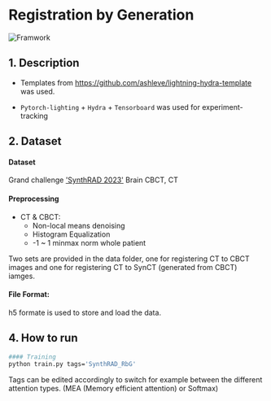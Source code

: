 # Registration by Generation
![Framwork](https://github.com/user-attachments/assets/3459a3e6-9db6-4a2c-9469-a1aef20e0669)


## 1. Description

- Templates from https://github.com/ashleve/lightning-hydra-template was used.

- `Pytorch-lighting` + `Hydra` + `Tensorboard` was used for experiment-tracking


## 2. Dataset
#### Dataset 
Grand challenge ['SynthRAD 2023'](https://synthrad2023.grand-challenge.org/) Brain CBCT, CT

#### Preprocessing
- CT & CBCT: 
  - Non-local means denoising 
  - Histogram Equalization 
  - -1 ~ 1 minmax norm whole patient

Two sets are provided in the data folder, one for registering CT to CBCT images and one for registering CT to SynCT (generated from CBCT) iamges.

#### File Format: 
h5 formate is used to store and load the data.


## 4. How to run

```bash
#### Training
python train.py tags='SynthRAD_RbG'
```
Tags can be edited accordingly to switch for example between the different attention types. (MEA (Memory efficient attention) or Softmax)
